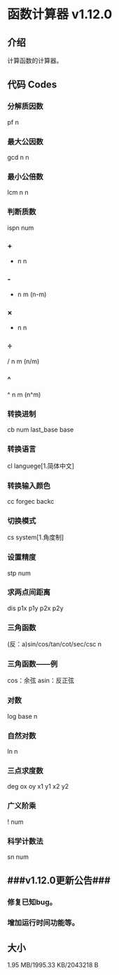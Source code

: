 # 函数计算器 v1.12.0
## 介绍
计算函数的计算器。
## 代码 Codes
### 分解质因数
pf n
### 最大公因数
gcd n n
### 最小公倍数
lcm n n
### 判断质数
ispn num
### +
+ n n
### -
- n m (n-m)
### ×
* n n
### ÷
/ n m (n/m)
### ^
^ n m (n^m)
### 转换进制
cb num last_base base
### 转换语言
cl languege[1.简体中文]
### 转换输入颜色
cc forgec backc
### 切换模式
cs system[1.角度制]
### 设置精度
stp num
### 求两点间距离
dis p1x p1y p2x p2y
### 三角函数
(反：a)sin/cos/tan/cot/sec/csc n
### 三角函数——例
cos：余弦
asin：反正弦
### 对数
log base n
### 自然对数
ln n
### 三点求度数
deg ox oy x1 y1 x2 y2
### 广义阶乘
! num
### 科学计数法
sn num
## ###v1.12.0更新公告###
### 修复已知bug。
### 增加运行时间功能等。
## 大小
1.95 MB/1995.33 KB/2043218 B
